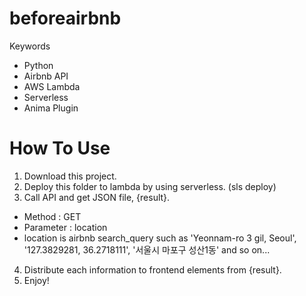 # beforeairbnb

Keywords
- Python
- Airbnb API
- AWS Lambda
- Serverless
- Anima Plugin

# How To Use
1. Download this project.
2. Deploy this folder to lambda by using serverless. (sls deploy)
3. Call API and get JSON file, {result}.
 - Method : GET
 - Parameter : location
  - location is airbnb search_query such as 'Yeonnam-ro 3 gil, Seoul', '127.3829281, 36.2718111', '서울시 마포구 성산1동' and so on...
4. Distribute each information to frontend elements from {result}.
5. Enjoy!
